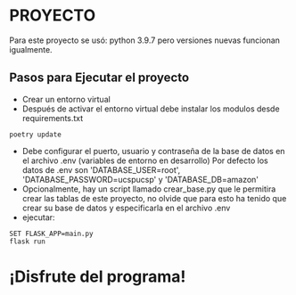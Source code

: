 ﻿# PROYECTO
Para este proyecto se usó: python 3.9.7 pero versiones nuevas funcionan igualmente.

## Pasos para Ejecutar el proyecto
- Crear un entorno virtual
- Después de activar el entorno virtual debe instalar los modulos desde requirements.txt
``` 
poetry update
```
- Debe configurar el puerto, usuario y contraseña de la base de datos en el archivo .env (variables de entorno en desarrollo) Por defecto los datos de .env son 'DATABASE_USER=root', 'DATABASE_PASSWORD=ucspucsp' y 'DATABASE_DB=amazon'
- Opcionalmente, hay un script llamado crear_base.py que le permitira crear las tablas de este proyecto, 
  no olvide que para esto ha tenido que crear su base de datos y especificarla en el archivo .env
- ejecutar:
```
SET FLASK_APP=main.py
flask run
```

# ¡Disfrute del programa!
